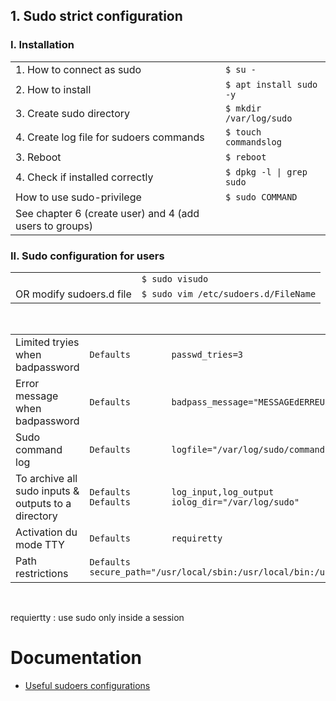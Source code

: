 ## 1. Sudo strict configuration

### I. Installation

|                                                                |                                    |
| -------------------------------------------------------------- | ---------------------------------- |
| 1. How to connect as sudo                                      | `$ su -`
| 2. How to install                                              | `$ apt install sudo -y`
| 3. Create sudo directory                                       | `$ mkdir /var/log/sudo`
| 4. Create log file for sudoers commands                        | `$ touch commandslog`
| 3. Reboot                                                      | `$ reboot`
| 4. Check if installed correctly                                | `$ dpkg -l \| grep sudo`
|    How to use sudo-privilege                                   | `$ sudo COMMAND`
|    See chapter 6 (create user) and 4 (add users to groups)     |



### II. Sudo configuration for users

|                                   |                                       |
| --------------------------------- | ------------------------------------- |
|                                   | `$ sudo visudo` 
| OR  modify sudoers.d file         | `$ sudo vim /etc/sudoers.d/FileName`


<br>

|                                                     |                                                         |
| --------------------------------------------------- | ------------------------------------------------------- |
| Limited tryies when badpassword                     | `Defaults        passwd_tries=3`
| Error message when badpassword                      | `Defaults        badpass_message="MESSAGEdERREUR"`
| Sudo command log                                    | `Defaults        logfile="/var/log/sudo/commandslog"`
| To archive all sudo inputs & outputs to a directory | `Defaults        log_input,log_output` <br>                                                                                                                         `Defaults        iolog_dir="/var/log/sudo"`
| Activation du mode TTY                              | `Defaults        requiretty` 
| Path restrictions                                   | `Defaults        secure_path="/usr/local/sbin:/usr/local/bin:/usr/sbin:/usr/bin:/sbin:/bin:/snap/bin`

<br>

requiertty : use sudo only inside a session

# Documentation 

- [Useful sudoers configurations](https://www.tecmint.com/sudoers-configurations-for-setting-sudo-in-linux/ "tecmint.com")
